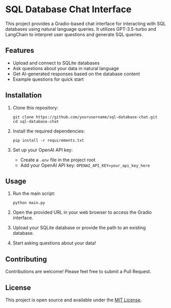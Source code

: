 # SQL Database Chat Interface

This project provides a Gradio-based chat interface for interacting with SQL databases using natural language queries. It utilizes GPT-3.5-turbo and LangChain to interpret user questions and generate SQL queries.

## Features

- Upload and connect to SQLite databases
- Ask questions about your data in natural language
- Get AI-generated responses based on the database content
- Example questions for quick start

## Installation

1. Clone this repository:
   ```
   git clone https://github.com/yourusername/sql-database-chat.git
   cd sql-database-chat
   ```

2. Install the required dependencies:
   ```
   pip install -r requirements.txt
   ```

3. Set up your OpenAI API key:
   - Create a `.env` file in the project root
   - Add your OpenAI API key: `OPENAI_API_KEY=your_api_key_here`

## Usage

1. Run the main script:
   ```
   python main.py
   ```

2. Open the provided URL in your web browser to access the Gradio interface.

3. Upload your SQLite database or provide the path to an existing database.

4. Start asking questions about your data!

## Contributing

Contributions are welcome! Please feel free to submit a Pull Request.

## License

This project is open source and available under the [MIT License](LICENSE).